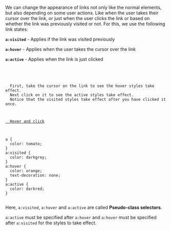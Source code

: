 We can change the appearance of links
not only like the normal elements, but
also depending on some user actions.
Like when the user takes their cursor
over the link, or just when the user
clicks the link or based on whether the
link was previously visited or not.
For this, we use the following link states:

**`a:visited`** - Applies if the link
was visited previously

**`a:hover`** - Applies when the user
takes the cursor over the link

**`a:active`** - Applies when the
link is just clicked

<codeblock language="css" type="lesson">
<code>
<panel language="html">
<p>
  First, take the cursor on the link to see the hover styles take effect.
  Next click on it to see the active styles take effect.
  Notice that the visited styles take effect after you have clicked it once.
</p>
<a href="#">
  Hover and click
</a>
</panel>
<panel language="css">
a {
  color: tomato;
}
a:visited {
  color: darkgrey;
}
a:hover {
  color: orange;
  text-decoration: none;
}
a:active {
  color: darkred;
}
</panel>
</code>
</codeblock>

Here, `a:visited`, `a:hover` and `a:active` are called **Pseudo-class selectors**.

`a:active` must be specified after `a:hover` and `a:hover` must be specified after `a:visited` for the styles to take effect.
